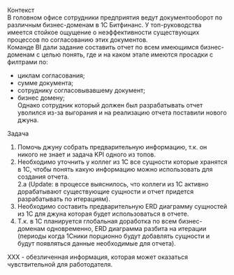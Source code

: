 Контекст  
В головном офисе сотрудники предприятия ведут документооборот по различным бизнес-доменам в 1С Битфинанс. У топ-руководства имеется стойкое ощущение о неэффективности существующих процессов по согласованию этих документов.  
Команде BI дали задание составить отчет по всем имеющимся бизнес-доменам с целью понять, где и на каком этапе имеются просадки с филтрами по:  
- циклам согласования;  
- сумме документа;  
- сотруднику согласовывавшему документ;  
- бизнес домену;     
Однако сотрудник который должен был разрабатывать отчет уволился из-за выгорания и на реализацию отчета поставили нового джуна.  

Задача  
1. Помочь джуну собрать предварительную информацию, т.к. он никого не знает и задача KPI одного из топов.  
2. Необходимо уточнить у коллег из 1С все сущности которые хранятся в 1С, чтобы понять какую информацию можно использовать для создания отчета.  
2.а (Update: в процессе выяснилось, что коллеги из 1С активно дорабатывают существующие сущности и отчет придется разрабатывать по итерациям).  
3. Необходимо составить предварительную ERD диаграмму сущностей из 1С для джуна которая будет использоваться в отчете.  
4. Т.к. в 1С планируется глобальная доработка по всем бизнес-доменам одновременно, ERD диаграмма разбита на итерации (периоды когда 1Сники порционно будут добавлять сущности и будут появляться данные необходимые для отчета). 

XXX - обезличенная информация, которая может оказаться чувствительной для работодателя.